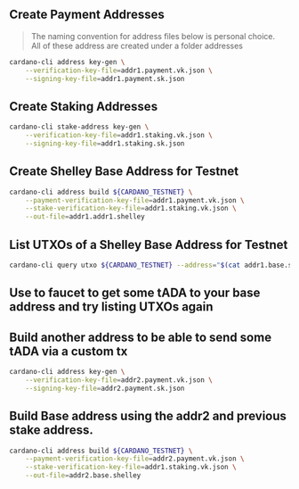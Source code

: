 ## Create Payment Addresses
> The naming convention for address files below is personal choice.  
> All of these address are created under a folder addresses 
```bash
cardano-cli address key-gen \
    --verification-key-file=addr1.payment.vk.json \
    --signing-key-file=addr1.payment.sk.json
```
## Create Staking Addresses
```bash
cardano-cli stake-address key-gen \
    --verification-key-file=addr1.staking.vk.json \
    --signing-key-file=addr1.staking.sk.json
```
## Create Shelley Base Address for Testnet
```bash
cardano-cli address build ${CARDANO_TESTNET} \
    --payment-verification-key-file=addr1.payment.vk.json \
    --stake-verification-key-file=addr1.staking.vk.json \
    --out-file=addr1.addr1.shelley
```
## List UTXOs of a Shelley Base Address for Testnet
```bash
cardano-cli query utxo ${CARDANO_TESTNET} --address="$(cat addr1.base.shelley)"
```
## Use to faucet to get some tADA to your base address and try listing UTXOs again 

## Build another address to be able to send some tADA via a custom tx
```bash
cardano-cli address key-gen \
    --verification-key-file=addr2.payment.vk.json \
    --signing-key-file=addr2.payment.sk.json
```
## Build Base address using the addr2 and previous stake address.
```bash
cardano-cli address build ${CARDANO_TESTNET} \
    --payment-verification-key-file=addr2.payment.vk.json \
    --stake-verification-key-file=addr1.staking.vk.json \
    --out-file=addr2.base.shelley
```